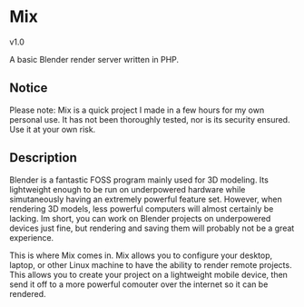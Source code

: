 # Mix
v1.0

A basic Blender render server written in PHP.


## Notice

Please note: Mix is a quick project I made in a few hours for my own personal use. It has not been thoroughly tested, nor is its security ensured. Use it at your own risk.


## Description

Blender is a fantastic FOSS program mainly used for 3D modeling. Its lightweight enough to be run on underpowered hardware while simutaneously having an extremely powerful feature set. However, when rendering 3D models, less powerful computers will almost certainly be lacking. Im short, you can work on Blender projects on underpowered devices just fine, but rendering and saving them will probably not be a great experience.

This is where Mix comes in. Mix allows you to configure your desktop, laptop, or other Linux machine to have the ability to render remote projects. This allows you to create your project on a lightweight mobile device, then send it off to a more powerful comouter over the internet so it can be rendered.
